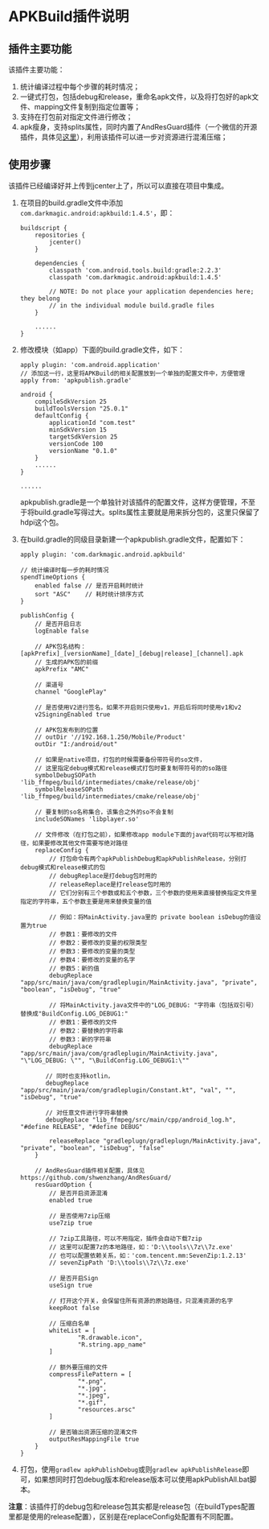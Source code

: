 # APKBuild插件说明

## 插件主要功能
该插件主要功能：
1. 统计编译过程中每个步骤的耗时情况；
2. 一键式打包，包括debug和release，重命名apk文件，以及将打包好的apk文件、mapping文件复制到指定位置等；
3. 支持在打包前对指定文件进行修改；
4. apk瘦身，支持splits属性，同时内置了AndResGuard插件（一个微信的开源插件，具体见[这里](https://github.com/shwenzhang/AndResGuard/blob/master/doc/how_to_work.zh-cn.md)），利用该插件可以进一步对资源进行混淆压缩；


## 使用步骤
该插件已经编译好并上传到jcenter上了，所以可以直接在项目中集成。
1. 在项目的build.gradle文件中添加`com.darkmagic.android:apkbuild:1.4.5'`，即：
	```
	buildscript {
	    repositories {
	        jcenter()
	    }
	
	    dependencies {
	        classpath 'com.android.tools.build:gradle:2.2.3'
	        classpath 'com.darkmagic.android:apkbuild:1.4.5'
	
	        // NOTE: Do not place your application dependencies here; they belong
	        // in the individual module build.gradle files
	    }
		
	    ......
	}
	```

2. 修改模块（如app）下面的build.gradle文件，如下：
	```
	apply plugin: 'com.android.application'
    // 添加这一行，这里将APKBuild的相关配置放到一个单独的配置文件中，方便管理
	apply from: 'apkpublish.gradle'

	android {
        compileSdkVersion 25
	    buildToolsVersion "25.0.1"
	    defaultConfig {
	        applicationId "com.test"
	        minSdkVersion 15
	        targetSdkVersion 25
	        versionCode 100
	        versionName "0.1.0"
	    }
	    ......
	}

	......
	```
	apkpublish.gradle是一个单独针对该插件的配置文件，这样方便管理，不至于将build.gradle写得过大。splits属性主要就是用来拆分包的，这里只保留了hdpi这个包。

3. 在build.gradle的同级目录新建一个apkpublish.gradle文件，配置如下：
	```
	apply plugin: 'com.darkmagic.android.apkbuild'

	// 统计编译时每一步的耗时情况
	spendTimeOptions {
	    enabled false // 是否开启耗时统计
	    sort "ASC"    // 耗时统计排序方式
	}

	publishConfig {
        // 是否开启日志
	    logEnable false
	
	    // APK包名结构：[apkPrefix]_[versionName]_[date]_[debug|release]_[channel].apk
	    // 生成的APK包的前缀
	    apkPrefix "AMC"
        
        // 渠道号
        channel "GooglePlay"

        // 是否使用V2进行签名，如果不开启则只使用v1，开启后将同时使用v1和v2
        v2SigningEnabled true
	
	    // APK包发布到的位置
        // outDir '//192.168.1.250/Mobile/Product'
	    outDir "I:/android/out"
                
        // 如果是native项目，打包的时候需要备份带符号的so文件，
        // 这里指定debug模式和release模式打包时要复制带符号的的so路径 
        symbolDebugSOPath 'lib_ffmpeg/build/intermediates/cmake/release/obj'
        symbolReleaseSOPath 'lib_ffmpeg/build/intermediates/cmake/release/obj'
        
        // 要复制的so名称集合，该集合之外的so不会复制
        includeSONames 'libplayer.so'
	
	    // 文件修改（在打包之前），如果修改app module下面的java代码可以写相对路径，如果要修改其他文件需要写绝对路径
	    replaceConfig {
	        // 打包命令有两个apkPublishDebug和apkPublishRelease，分别打debug模式和release模式的包
	        // debugReplace是打debug包时用的
	        // releaseReplace是打release包时用的
	        // 它们分别有三个参数或和五个参数，三个参数的使用来直接替换指定文件里指定的字符串，五个参数主要是用来替换变量的值
			
	        // 例如：将MainActivity.java里的 private boolean isDebug的值设置为true
	        // 参数1：要修改的文件
	        // 参数2：要修改的变量的权限类型
	        // 参数3：要修改的变量的类型
	        // 参数4：要修改的变量的名字
	        // 参数5：新的值
	        debugReplace "app/src/main/java/com/gradleplugin/MainActivity.java", "private", "boolean", "isDebug", "true"
	
	        // 将MainActivity.java文件中的"LOG_DEBUG: "字符串（包括双引号）替换成"BuildConfig.LOG_DEBUG1:"
	        // 参数1：要修改的文件
	        // 参数2：要替换的字符串
	        // 参数3：新的字符串
	        debugReplace "app/src/main/java/com/gradleplugin/MainActivity.java", "\"LOG_DEBUG: \"", "\BuildConfig.LOG_DEBUG1:\""
           
           // 同时也支持kotlin，
           debugReplace "app/src/main/java/com/gradleplugin/Constant.kt", "val", "", "isDebug", "true"

           // 对任意文件进行字符串替换
           debugReplace "lib_ffmpeg/src/main/cpp/android_log.h", "#define RELEASE", "#define DEBUG"
	
	        releaseReplace "gradleplugn/gradleplugn/MainActivity.java", "private", "boolean", "isDebug", "false"
	    }
	
	    // AndResGuard插件相关配置，具体见https://github.com/shwenzhang/AndResGuard/
	    resGuardOption {
	        // 是否开启资源混淆
	        enabled true
	
	        // 是否使用7zip压缩
	        use7zip true
	
            // 7zip工具路径，可以不用指定，插件会自动下载7zip
            // 这里可以配置7z的本地路径，如：'D:\\tools\\7z\\7z.exe'
            // 也可以配置依赖关系，如：'com.tencent.mm:SevenZip:1.2.13'
            // sevenZipPath 'D:\\tools\\7z\\7z.exe'
	
	        // 是否开启Sign
	        useSign true
	
	        // 打开这个开关，会保留住所有资源的原始路径，只混淆资源的名字
	        keepRoot false
	
	        // 压缩白名单
	        whiteList = [
	                "R.drawable.icon",
	                "R.string.app_name"
	        ]
	
	        // 额外要压缩的文件
	        compressFilePattern = [
	                "*.png",
	                "*.jpg",
	                "*.jpeg",
	                "*.gif",
	                "resources.arsc"
	        ]
	
	        // 是否输出资源压缩的混淆文件
	        outputResMappingFile true
	    }
	}

	```


4. 打包，使用`gradlew apkPublishDebug`或则`gradlew apkPublishRelease`即可，如果想同时打包debug版本和release版本可以使用apkPublishAll.bat脚本。

**注意**：该插件打的debug包和release包其实都是release包（在buildTypes配置里都是使用的release配置），区别是在replaceConfig处配置有不同配置。